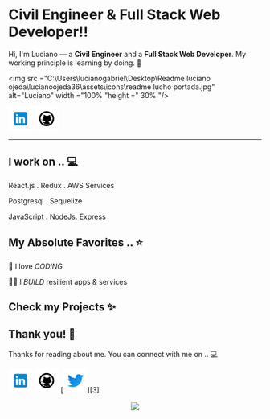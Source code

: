 
<!-- links to social media icons -->
<!-- no need to change these -->

<!-- icons  -->

[1.1]: https://github.com/GerMoren/GerMoren/blob/main/assets/icons/icons8-linkedin-48.png (linkedin icon with padding)
[2.1]: https://github.com/GerMoren/GerMoren/blob/main/assets/icons/icons8-github-48.png (github icon with padding)
[3.1]: https://github.com/GerMoren/GerMoren/blob/main/assets/icons/icons8-twitter-48.png (twitter icon with padding)
<!-- [4.1]: https://github.com/GerMoren/GerMoren/blob/master/assets/icons/icons8-medium-new-48.png (medium icon with padding)
[5.1]: https://github.com/GerMoren/GerMoren/blob/master/assets/icons/icons8-stack-overflow-48.png (stackoverflow icon with padding)
[6.1]: https://github.com/GerMoren/GerMoren/blob/master/assets/icons/icons8-dev-48.png (dev icon with padding) -->

<!-- links to my social media accounts -->

[1]: https://www.linkedin.com/in/luciano-ojeda-299305178
[2]: https://www.github.com/lucianoojeda36
<!-- [3]: https://www.twitter.com/MorenGer_ -->
<!-- [4]: http://www.medium.com/@ombharatiya
[5]: https://stackoverflow.com/users/8454203/om-bharatiya
[6]: http://dev.to/ombharatiya -->


# Civil Engineer & Full Stack Web Developer!!


Hi, I'm Luciano — a **Civil Engineer** and a **Full Stack Web Developer**. My working principle is learning by doing. 💯


<img src ="C:\Users\lucianogabriel\Desktop\Readme luciano ojeda\lucianoojeda36\assets\icons\readme lucho portada.jpg" alt="Luciano" width ="100% "height =" 30% "/>

<!-- section - intro -->

<!-- section - social media icons -->

[![linkedin LucianoOjeda][1.1]][1]
[![github LucianoOjeda][2.1]][2]
<!-- [![twitter GerMoren][3.1]][3] -->
<!--
[![medium ombharatiya][4.1]][4]
[![stackoverflow om-bharatiya][5.1]][5]
[![dev to ombharatiya][6.1]][6] -->

<!-- section - social media icons -->

 ---

<!-- section - skills -->

## I work on .. 💻

React.js . Redux . AWS Services

Postgresql . Sequelize

JavaScript . NodeJs. Express

<!-- section - skills -->

<!-- section - job details -->

<!-- ## On the job  💯-->

<!--  Software Engineer - [**HashedIn**](https://hashedin.com)  ⭐-->

<!-- Microsoft Student Partner & AI Rockstar - [**Microsoft**](https://studentambassadors.microsoft.com/en-us)-->

<!-- Research & Development Engineer Intern - [**ISRO**](https://www.isro.gov.in) -->


<!-- section - job details -->


<!-- section - interests -->

## My Absolute Favorites .. ⭐

🦄 I love _CODING_

👨‍💻 I _BUILD_ resilient apps & services

<!--📰 Reading & writing _TECH BLOGS_ -->

<!-- 🍕 _HACKATHONS_ & problem solving -->

<!-- section - interests -->

<!-- section - blogs -->

## Check my Projects ✨

<!-- - [Portfolio](https://bit.ly/31o5o6L) -->
<!-- - [Vivero E-commerce](https://vivero.vercel.app/home) -->



## Thank you! 🙏

Thanks for reading about me. You can connect with me on .. 💻

<!-- section - social media icons -->

[![linkedin LucianoOjeda][1.1]][1]
[![github LucianoOjeda][2.1]][2]
[![twitter LucianoOjeda][3.1]][3]
<!--
[![medium ombharatiya][4.1]][4]
[![stackoverflow om-bharatiya][5.1]][5]
[![dev to ombharatiya][6.1]][6] -->

<!-- section - social media icons -->
<p align='center'>
<img align='center' src="https://visitor-badge.glitch.me/badge?page_id=GerMoren.visitor-badge">
 <p/>

